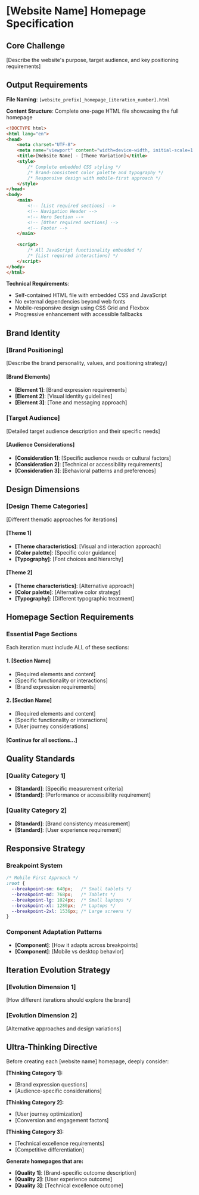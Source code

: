 # [Website Name] Homepage Specification

## Core Challenge
[Describe the website's purpose, target audience, and key positioning requirements]

## Output Requirements

**File Naming**: `[website_prefix]_homepage_[iteration_number].html`

**Content Structure**: Complete one-page HTML file showcasing the full homepage
```html
<!DOCTYPE html>
<html lang="en">
<head>
    <meta charset="UTF-8">
    <meta name="viewport" content="width=device-width, initial-scale=1.0">
    <title>[Website Name] - [Theme Variation]</title>
    <style>
        /* Complete embedded CSS styling */
        /* Brand-consistent color palette and typography */
        /* Responsive design with mobile-first approach */
    </style>
</head>
<body>
    <main>
        <!-- [List required sections] -->
        <!-- Navigation Header -->
        <!-- Hero Section -->
        <!-- [Other required sections] -->
        <!-- Footer -->
    </main>
    
    <script>
        /* All JavaScript functionality embedded */
        /* [List required interactions] */
    </script>
</body>
</html>
```

**Technical Requirements**:
- Self-contained HTML file with embedded CSS and JavaScript
- No external dependencies beyond web fonts
- Mobile-responsive design using CSS Grid and Flexbox
- Progressive enhancement with accessible fallbacks

## Brand Identity

### **[Brand Positioning]**
[Describe the brand personality, values, and positioning strategy]

#### **[Brand Elements]**
- **[Element 1]**: [Brand expression requirements]
- **[Element 2]**: [Visual identity guidelines]
- **[Element 3]**: [Tone and messaging approach]

### **[Target Audience]**
[Detailed target audience description and their specific needs]

#### **[Audience Considerations]**
- **[Consideration 1]**: [Specific audience needs or cultural factors]
- **[Consideration 2]**: [Technical or accessibility requirements]
- **[Consideration 3]**: [Behavioral patterns and preferences]

## Design Dimensions

### **[Design Theme Categories]**
[Different thematic approaches for iterations]

#### **[Theme 1]**
- **[Theme characteristics]**: [Visual and interaction approach]
- **[Color palette]**: [Specific color guidance]
- **[Typography]**: [Font choices and hierarchy]

#### **[Theme 2]**
- **[Theme characteristics]**: [Alternative approach]
- **[Color palette]**: [Alternative color strategy]
- **[Typography]**: [Different typographic treatment]

## Homepage Section Requirements

### **Essential Page Sections**

Each iteration must include ALL of these sections:

#### **1. [Section Name]**
- [Required elements and content]
- [Specific functionality or interactions]
- [Brand expression requirements]

#### **2. [Section Name]**
- [Required elements and content]
- [Specific functionality or interactions]
- [User journey considerations]

#### **[Continue for all sections...]**

## Quality Standards

### **[Quality Category 1]**
- **[Standard]**: [Specific measurement criteria]
- **[Standard]**: [Performance or accessibility requirement]

### **[Quality Category 2]**
- **[Standard]**: [Brand consistency measurement]
- **[Standard]**: [User experience requirement]

## Responsive Strategy

### **Breakpoint System**
```css
/* Mobile First Approach */
:root {
  --breakpoint-sm: 640px;   /* Small tablets */
  --breakpoint-md: 768px;   /* Tablets */
  --breakpoint-lg: 1024px;  /* Small laptops */
  --breakpoint-xl: 1280px;  /* Laptops */
  --breakpoint-2xl: 1536px; /* Large screens */
}
```

### **Component Adaptation Patterns**
- **[Component]**: [How it adapts across breakpoints]
- **[Component]**: [Mobile vs desktop behavior]

## Iteration Evolution Strategy

### **[Evolution Dimension 1]**
[How different iterations should explore the brand]

### **[Evolution Dimension 2]**
[Alternative approaches and design variations]

## Ultra-Thinking Directive

Before creating each [website name] homepage, deeply consider:

**[Thinking Category 1]:**
- [Brand expression questions]
- [Audience-specific considerations]

**[Thinking Category 2]:**
- [User journey optimization]
- [Conversion and engagement factors]

**[Thinking Category 3]:**
- [Technical excellence requirements]
- [Competitive differentiation]

**Generate homepages that are:**
- **[Quality 1]**: [Brand-specific outcome description]
- **[Quality 2]**: [User experience outcome]
- **[Quality 3]**: [Technical excellence outcome]
